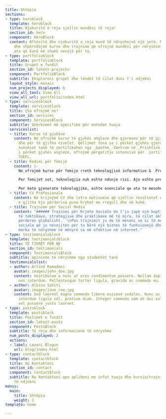 ```yaml
---
title: Shtëpia
sections:
- type: heroblock
  template: heroblock
  title: Njohuritë e reja sjellin mundësi të reja!
  section_id: hero
  component: HeroBlock
  content: Aftësitë dhe njohuritë e reja mund të ndryshojnë një jetë. Ne krijojmë
    dhe shpërndajmë kurse dhe trajnime që ofrojnë mundësi për ndryshimin e jetës për
    ata që kanë më shumë nevojë për to.
- type: portfolioblock
  template: portfolioblock
  title: Grupet e fundit
  section_id: latest-projects
  component: PortfolioBlock
  subtitle: Eksploroni grupet dhe lëndët të cilat doni t'i ndjekni
  layout_style: mosaic
  num_projects_displayed: 6
  view_all_text: View All
  view_all_url: portfolio/index.html
- type: servicesblock
  template: servicesblock
  title: Çka ofrojmë ne?
  section_id: services
  component: ServicesBlock
  subtitle: Shërbimet më specifike për metodat tuaja
  serviceslist:
  - title: Kurse të gjuhëve
    content: Ne ofrojmë kurse të gjuhës angleze dhe gjermane për të gjitha moshat
      dhe për të gjitha nivelet. Qëllimet tona sa i përket gjuhës gjermane janë që
      nxënësat tanë të çertifikohen nga _Goethe_-Zentrum në _Prishtinë,_ ndërsa sa
      i përket gjuhës angleze, ofrojmë përgatitje intensive për  çertifikim në testin
      TOEFL.
  - title: Kodimi për fëmijë
    content: |-
      Ne ofrojmë kurse për femije rreth teknologjisë informative &  Programim per femije.

      Per femijet sot, teknologjia nuk eshte ndonje risi. Ajo eshte prezente ne cdo sfere te jetes se tyre, prandaj perdorimi nuk eshte sfide por eshte nje aftesi qe per ta eshte shume e natyrshme.

      Per kete gjenerate teknologjike, eshte esenciale qe ata te mesohen se si funksionon teknologjia nga brendesia dhe te mesohen qe te kontrollojne ate.
  - title: CV Profesionale
    content: Ne krijojmë CV dhe letra motivuese që sjellin rezultatet e pritshme,
      e gjitha kjo përderisa puna kryhet me rregull dhe në kohë.
  - title: Trajnime për Social Media
    content: "###### Trajnimi për Rrjete Sociale do t’ju japë një kuptim profesional
      të taktikave, strategjive dhe praktikave më të mira, të cilat aktualisht po
      përdoren globalisht.  \nPas trajnimit ju do të mësoni se si të menaxhoni rrjetet
      sociale që ju nevojiten për ta bërë një biznes të funksionojë dhe të promovoni
      marka të ndryshme në mënyrë sa më efektive në internet."
- type: testimonialsblock
  template: testimonialsblock
  title: TË TJERËT PËR NE
  section_id: testimonials
  component: TestimonialsBlock
  subtitle: opinione të ndryshme nga studentët tanë
  testimonialslist:
  - author: Arlind Ramadani
    avatar: images/john_doe.jpg
    content: Vestibulum a nunc ut eros condimentum posuere. Nullam dapibus quis nunc
      non interdum. Pellentesque tortor ligula, gravida ac commodo eu.
  - author: Albina Sahiti
    avatar: images/jane_roe.jpg
    content: Sed laoreet magna commodo libero euismod sodales. Nunc ac libero convallis,
      interdum ligula vel, pretium diam. Integer commodo sem at dui sollicitudin,
      vel posuere justo laoreet.
- type: postsblock
  template: postsblock
  title: Postimet e fundit
  section_id: latest-posts
  component: PostsBlock
  subtitle: Të reja dhe informacione të ndryshme
  num_posts_displayed: 2
  actions:
  - label: Lexoni Blogun
    url: blog/index.html
- type: contactblock
  template: contactblock
  title: Na Kontaktoni
  section_id: contact
  component: ContactBlock
  subtitle: Na kontaktoni apo aplikoni me infot tuaja dhe kursin/trajnimin  që doni
    të ndjekni
menus:
  main:
    title: Shtëpia
    weight: 1
template: home

---
```

